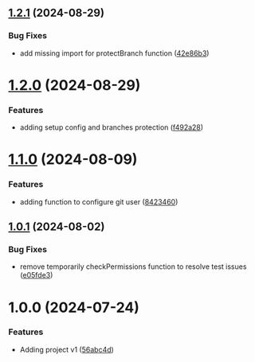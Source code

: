 ## [1.2.1](https://github.com/Daitzyx/simplify/compare/v1.2.0...v1.2.1) (2024-08-29)


### Bug Fixes

* add missing import for protectBranch function ([42e86b3](https://github.com/Daitzyx/simplify/commit/42e86b3fcb9d5705229ef3cc623068c0c381e1db))

# [1.2.0](https://github.com/Daitzyx/simplify/compare/v1.1.0...v1.2.0) (2024-08-29)


### Features

* adding setup config and branches protection ([f492a28](https://github.com/Daitzyx/simplify/commit/f492a28990396b2683c4a38a9fc2c986d31ef700))

# [1.1.0](https://github.com/Daitzyx/simplify/compare/v1.0.1...v1.1.0) (2024-08-09)


### Features

* adding function to configure git user ([8423460](https://github.com/Daitzyx/simplify/commit/84234603d2d4be6e60f3d4a1116f1b801b774822))

## [1.0.1](https://github.com/Daitzyx/simplify/compare/v1.0.0...v1.0.1) (2024-08-02)


### Bug Fixes

* remove temporarily checkPermissions function to resolve test issues ([e05fde3](https://github.com/Daitzyx/simplify/commit/e05fde3f700cf76c8a0518bd40b2a829b46c686a))

# 1.0.0 (2024-07-24)


### Features

* Adding project v1 ([56abc4d](https://github.com/Daitzyx/simplify/commit/56abc4dc4a02e794c4560fdda68ff4d43fca209e))
